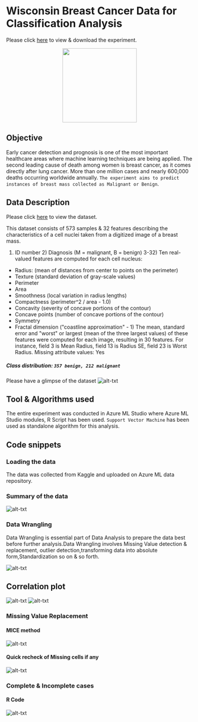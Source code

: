 # Wisconsin Breast Cancer Data for Classification Analysis


Please click [here](https://gallery.azure.ai/Experiment/Breast-Cancer-2) to view & download the experiment.


<p align="center">
  <img src="Breast_Cancer_Images/breast-cancer-thinkstock-759.jpg",alt="neofetch" align="middle" height="200px">
  </p>





## Objective
Early cancer detection and prognosis is one of the most important healthcare areas where machine learning techniques are being applied.
The second leading cause of death among women is breast cancer, as it comes directly after lung cancer. More than one million cases and nearly 600,000 deaths occurring worldwide annually.
`The experiment aims to predict instances of breast mass collected as Malignant or Benign`.

## Data Description
Please click [here](Dataset/BreastCancer.csv) to view the dataset. 

This dataset consists of 573 samples & 32 features describing the characteristics of a cell nuclei taken from a digitized image of a breast mass.
1) ID number 2) Diagnosis (M = malignant, B = benign)
 3-32)  Ten real-valued features are computed for each cell nucleus:
* Radius: (mean of distances from center to points on the perimeter)
* Texture (standard deviation of gray-scale values) 
* Perimeter
* Area 
* Smoothness (local variation in radius lengths) 
* Compactness (perimeter^2 / area - 1.0) 
* Concavity (severity of concave portions of the contour) 
* Concave points (number of concave portions of the contour) 
* Symmetry 
* Fractal dimension ("coastline approximation" - 1)
The mean, standard error and "worst" or largest (mean of the three largest values) of these features were computed for each image, resulting in 30 features. For instance, field 3 is Mean Radius, field 13 is Radius SE, field 23 is Worst Radius.
Missing attribute values: Yes
##### Class distribution: `357 benign, 212 malignant`

Please have a glimpse of the dataset
![alt-txt](Breast_Cancer_Images/Capture.PNG)

## Tool & Algorithms used

The entire experiment was conducted in Azure ML Studio where Azure ML Studio modules, R Script has been used.
`Support Vector Machine` has been used as standalone algorithm for this analysis.


## Code snippets
### Loading the data
The data was collected from Kaggle and uploaded on Azure ML data repository.
### Summary of the data
![alt-txt](Breast_Cancer_Images/summary.PNG)

### Data Wrangling
Data Wrangling is essential part of Data Analysis to prepare the data best before further analysis.Data Wrangling involves Missing Value detection & replacement, outlier detection,transforming data into absolute form,Standardization so on & so forth.




![alt-txt](Breast_Cancer_Images/data%20wrangling.PNG)


## Correlation plot
![alt-txt](Breast_Cancer_Images/cor%20plot1.PNG)
![alt-txt](Breast_Cancer_Images/corplot1.PNG)
### Missing Value Replacement
#### MICE method
![alt-txt](Breast_Cancer_Images/missing%20values%20replacement%20with%20MICE%20method.PNG)


#### Quick recheck of Missing cells if any
![alt-txt](Breast_Cancer_Images/quick%20recheck%20of%20MV(Output).PNG)

### Complete & Incomplete cases
#### R Code
![alt-txt](Breast_Cancer_Images/complete%20%26%20incomplete%20cases.PNG)


















